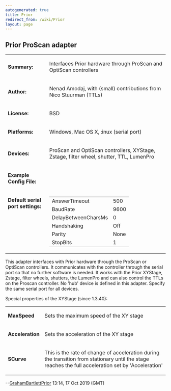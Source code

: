 ```yaml
---
autogenerated: true
title: Prior
redirect_from: /wiki/Prior
layout: page
---
```


## Prior ProScan adapter

<table>
<tr>
<td markdown="1">

**Summary:**

</td>
<td markdown="1">

Interfaces Prior hardware through ProScan and OptiScan controllers

</td>
</tr>
<tr>
<td markdown="1">

**Author:**

</td>
<td markdown="1">

Nenad Amodaj, with (small) contributions from Nico Stuurman (TTLs)

</td>
</tr>
<tr>
<td markdown="1">

**License:**

</td>
<td markdown="1">

BSD

</td>
</tr>
<tr>
<td markdown="1">

**Platforms:**

</td>
<td markdown="1">

Windows, Mac OS X, :inux (serial port)

</td>
</tr>
<tr>
<td markdown="1">

**Devices:**

</td>
<td markdown="1">

ProScan and OptiScan controllers, XYStage, Zstage, filter wheel,
shutter, TTL, LumenPro

</td>
</tr>
<tr>
<td markdown="1">

**Example Config File:**

</td>
<td markdown="1">
</td>
</tr>
<tr>
<td markdown="1" valign=top>

**Default serial port settings:**

</td>
<td markdown="1" valign=top>

|                     |      |
|---------------------|------|
| AnswerTimeout       | 500  |
| BaudRate            | 9600 |
| DelayBetweenCharsMs | 0    |
| Handshaking         | Off  |
| Parity              | None |
| StopBits            | 1    |

</td>
</tr>
</table>

This adapter interfaces with Prior hardware through the ProScan or
OptiScan controllers. It communicates with the controller through the
serial port so that no further software is needed. It works with the
Prior XYStage, Zstage, filter wheels, shutters, the LumenPro and can
also control the TTLs on the Proscan controller. No 'hub' device is
defined in this adapter. Specify the same serial port for all devices.

Special properties of the XYStage (since 1.3.40):  

<table valign='left'>
<tr>
<td markdown="1">

**MaxSpeed**

</td>
<td markdown="1">

Sets the maximum speed of the XY stage

</td>
</tr>
<tr>
<td markdown="1">

**Acceleration**

</td>
<td markdown="1">

Sets the acceleration of the XY stage

</td>
</tr>
<tr>
<td markdown="1">

**SCurve**

</td>
<td markdown="1">

This is the rate of change of acceleration during the transition from
stationary until the stage reaches the full acceleration set by
'Acceleration'

</td>
</tr>
</table>

--[GrahamBartlettPrior](/users/GrahamBartlettPrior "wikilink") 13:14, 17
Oct 2019 (GMT)

